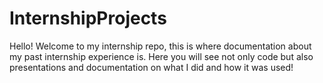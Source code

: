 # InternshipProjects

Hello! Welcome to my internship repo, this is where documentation about my past internship experience is. Here you will see not only code but also presentations and documentation on what I did and how it was used!
